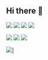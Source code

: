 ## Hi there 👋


![](https://img.shields.io/badge/C++-informational?style=flat&logo=cplusplus&logoColor=e3e3e3&color=6e6d6d) ![](https://img.shields.io/badge/TypeScript-007ACC?style=for-the-badge&logo=typescript&logoColor=white) ![](https://img.shields.io/badge/Python-FFD43B?style=for-the-badge&logo=python&logoColor=blue) ![](https://img.shields.io/badge/JavaScript-323330?style=for-the-badge&logo=javascript&logoColor=F7DF1E)


![](https://img.shields.io/badge/Linux-FCC624?style=for-the-badge&logo=linux&logoColor=black) ![](https://img.shields.io/badge/mac%20os-000000?style=for-the-badge&logo=apple&logoColor=white) ![](https://img.shields.io/badge/Windows-0078D6?style=for-the-badge&logo=windows&logoColor=white)

![](https://github-readme-stats.vercel.app/api/top-langs/?username=VilleSavolainen1&layout=compact&langs_count=10&bg_color=151515&title_color=ffffff&text_color=ffffff&border_color=6e6d6d)|
<!--
**VilleSavolainen1/VilleSavolainen1** is a ✨ _special_ ✨ repository because its `README.md` (this file) appears on your GitHub profile.

Here are some ideas to get you started:

- 🔭 I’m currently working on ...
- 🌱 I’m currently learning ...
- 👯 I’m looking to collaborate on ...
- 🤔 I’m looking for help with ...
- 💬 Ask me about ...
- 📫 How to reach me: ...
- 😄 Pronouns: ...
- ⚡ Fun fact: ...W
-->
